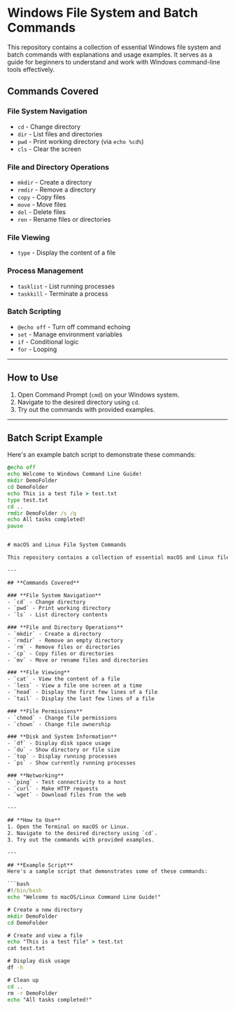 # Windows File System and Batch Commands

This repository contains a collection of essential Windows file system and batch commands with explanations and usage examples. It serves as a guide for beginners to understand and work with Windows command-line tools effectively.

## **Commands Covered**

### **File System Navigation**
- `cd` - Change directory
- `dir` - List files and directories
- `pwd` - Print working directory (via `echo %cd%`)
- `cls` - Clear the screen

### **File and Directory Operations**
- `mkdir` - Create a directory
- `rmdir` - Remove a directory
- `copy` - Copy files
- `move` - Move files
- `del` - Delete files
- `ren` - Rename files or directories

### **File Viewing**
- `type` - Display the content of a file

### **Process Management**
- `tasklist` - List running processes
- `taskkill` - Terminate a process

### **Batch Scripting**
- `@echo off` - Turn off command echoing
- `set` - Manage environment variables
- `if` - Conditional logic
- `for` - Looping

---

## **How to Use**
1. Open Command Prompt (`cmd`) on your Windows system.
2. Navigate to the desired directory using `cd`.
3. Try out the commands with provided examples.

---

## **Batch Script Example**
Here's an example batch script to demonstrate these commands:

```bat
@echo off
echo Welcome to Windows Command Line Guide!
mkdir DemoFolder
cd DemoFolder
echo This is a test file > test.txt
type test.txt
cd ..
rmdir DemoFolder /s /q
echo All tasks completed!
pause


# macOS and Linux File System Commands

This repository contains a collection of essential macOS and Linux file system commands with explanations and usage examples. It is designed to help beginners learn and navigate the terminal efficiently.

---

## **Commands Covered**

### **File System Navigation**
- `cd` - Change directory
- `pwd` - Print working directory
- `ls` - List directory contents

### **File and Directory Operations**
- `mkdir` - Create a directory
- `rmdir` - Remove an empty directory
- `rm` - Remove files or directories
- `cp` - Copy files or directories
- `mv` - Move or rename files and directories

### **File Viewing**
- `cat` - View the content of a file
- `less` - View a file one screen at a time
- `head` - Display the first few lines of a file
- `tail` - Display the last few lines of a file

### **File Permissions**
- `chmod` - Change file permissions
- `chown` - Change file ownership

### **Disk and System Information**
- `df` - Display disk space usage
- `du` - Show directory or file size
- `top` - Display running processes
- `ps` - Show currently running processes

### **Networking**
- `ping` - Test connectivity to a host
- `curl` - Make HTTP requests
- `wget` - Download files from the web

---

## **How to Use**
1. Open the Terminal on macOS or Linux.
2. Navigate to the desired directory using `cd`.
3. Try out the commands with provided examples.

---

## **Example Script**
Here's a sample script that demonstrates some of these commands:

```bash
#!/bin/bash
echo "Welcome to macOS/Linux Command Line Guide!"

# Create a new directory
mkdir DemoFolder
cd DemoFolder

# Create and view a file
echo "This is a test file" > test.txt
cat test.txt

# Display disk usage
df -h

# Clean up
cd ..
rm -r DemoFolder
echo "All tasks completed!"
